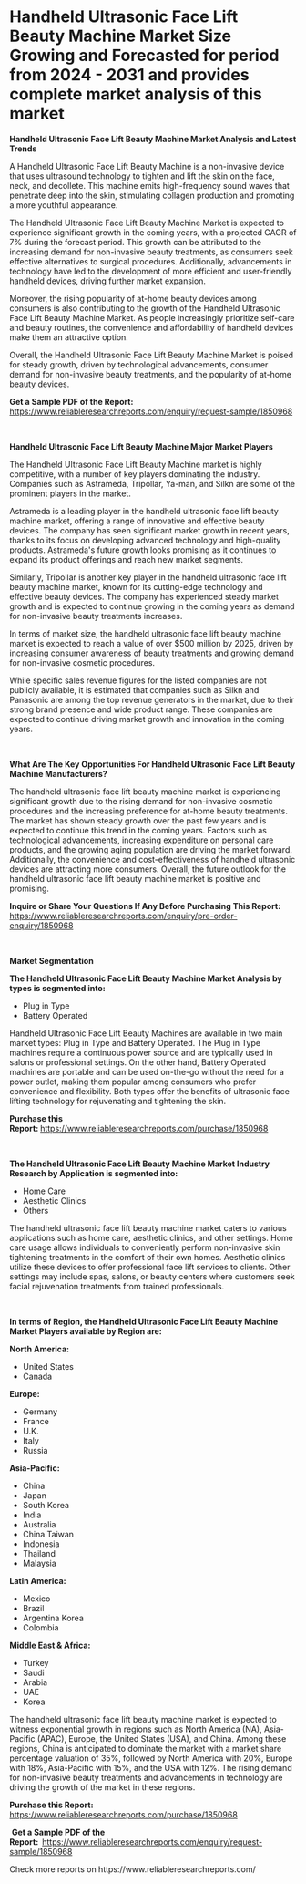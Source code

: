 <p><h1>Handheld Ultrasonic Face Lift Beauty Machine Market Size Growing and Forecasted for period from 2024 - 2031 and provides complete market analysis of this market</h1></p><p><strong>Handheld Ultrasonic Face Lift Beauty Machine Market Analysis and Latest Trends</strong></p>
<p><p>A Handheld Ultrasonic Face Lift Beauty Machine is a non-invasive device that uses ultrasound technology to tighten and lift the skin on the face, neck, and decollete. This machine emits high-frequency sound waves that penetrate deep into the skin, stimulating collagen production and promoting a more youthful appearance.</p><p>The Handheld Ultrasonic Face Lift Beauty Machine Market is expected to experience significant growth in the coming years, with a projected CAGR of 7% during the forecast period. This growth can be attributed to the increasing demand for non-invasive beauty treatments, as consumers seek effective alternatives to surgical procedures. Additionally, advancements in technology have led to the development of more efficient and user-friendly handheld devices, driving further market expansion.</p><p>Moreover, the rising popularity of at-home beauty devices among consumers is also contributing to the growth of the Handheld Ultrasonic Face Lift Beauty Machine Market. As people increasingly prioritize self-care and beauty routines, the convenience and affordability of handheld devices make them an attractive option.</p><p>Overall, the Handheld Ultrasonic Face Lift Beauty Machine Market is poised for steady growth, driven by technological advancements, consumer demand for non-invasive beauty treatments, and the popularity of at-home beauty devices.</p></p>
<p><strong>Get a Sample PDF of the Report:&nbsp;</strong> <a href="https://www.reliableresearchreports.com/enquiry/request-sample/1850968">https://www.reliableresearchreports.com/enquiry/request-sample/1850968</a></p>
<p>&nbsp;</p>
<p><strong>Handheld Ultrasonic Face Lift Beauty Machine Major Market Players</strong></p>
<p><p>The Handheld Ultrasonic Face Lift Beauty Machine market is highly competitive, with a number of key players dominating the industry. Companies such as Astrameda, Tripollar, Ya-man, and Silkn are some of the prominent players in the market.</p><p>Astrameda is a leading player in the handheld ultrasonic face lift beauty machine market, offering a range of innovative and effective beauty devices. The company has seen significant market growth in recent years, thanks to its focus on developing advanced technology and high-quality products. Astrameda's future growth looks promising as it continues to expand its product offerings and reach new market segments.</p><p>Similarly, Tripollar is another key player in the handheld ultrasonic face lift beauty machine market, known for its cutting-edge technology and effective beauty devices. The company has experienced steady market growth and is expected to continue growing in the coming years as demand for non-invasive beauty treatments increases.</p><p>In terms of market size, the handheld ultrasonic face lift beauty machine market is expected to reach a value of over $500 million by 2025, driven by increasing consumer awareness of beauty treatments and growing demand for non-invasive cosmetic procedures.</p><p>While specific sales revenue figures for the listed companies are not publicly available, it is estimated that companies such as Silkn and Panasonic are among the top revenue generators in the market, due to their strong brand presence and wide product range. These companies are expected to continue driving market growth and innovation in the coming years.</p></p>
<p>&nbsp;</p>
<p><strong>What Are The Key Opportunities For Handheld Ultrasonic Face Lift Beauty Machine Manufacturers?</strong></p>
<p><p>The handheld ultrasonic face lift beauty machine market is experiencing significant growth due to the rising demand for non-invasive cosmetic procedures and the increasing preference for at-home beauty treatments. The market has shown steady growth over the past few years and is expected to continue this trend in the coming years. Factors such as technological advancements, increasing expenditure on personal care products, and the growing aging population are driving the market forward. Additionally, the convenience and cost-effectiveness of handheld ultrasonic devices are attracting more consumers. Overall, the future outlook for the handheld ultrasonic face lift beauty machine market is positive and promising.</p></p>
<p><strong>Inquire or Share Your Questions If Any Before Purchasing This Report:</strong> <a href="https://www.reliableresearchreports.com/enquiry/pre-order-enquiry/1850968">https://www.reliableresearchreports.com/enquiry/pre-order-enquiry/1850968</a></p>
<p>&nbsp;</p>
<p><strong>Market Segmentation</strong></p>
<p><strong>The Handheld Ultrasonic Face Lift Beauty Machine Market Analysis by types is segmented into:</strong></p>
<p><ul><li>Plug in Type</li><li>Battery Operated</li></ul></p>
<p><p>Handheld Ultrasonic Face Lift Beauty Machines are available in two main market types: Plug in Type and Battery Operated. The Plug in Type machines require a continuous power source and are typically used in salons or professional settings. On the other hand, Battery Operated machines are portable and can be used on-the-go without the need for a power outlet, making them popular among consumers who prefer convenience and flexibility. Both types offer the benefits of ultrasonic face lifting technology for rejuvenating and tightening the skin.</p></p>
<p><strong>Purchase this Report:&nbsp;</strong><a href="https://www.reliableresearchreports.com/purchase/1850968">https://www.reliableresearchreports.com/purchase/1850968</a></p>
<p>&nbsp;</p>
<p><strong>The Handheld Ultrasonic Face Lift Beauty Machine Market Industry Research by Application is segmented into:</strong></p>
<p><ul><li>Home Care</li><li>Aesthetic Clinics</li><li>Others</li></ul></p>
<p><p>The handheld ultrasonic face lift beauty machine market caters to various applications such as home care, aesthetic clinics, and other settings. Home care usage allows individuals to conveniently perform non-invasive skin tightening treatments in the comfort of their own homes. Aesthetic clinics utilize these devices to offer professional face lift services to clients. Other settings may include spas, salons, or beauty centers where customers seek facial rejuvenation treatments from trained professionals.</p></p>
<p>&nbsp;</p>
<p><strong>In terms of Region, the Handheld Ultrasonic Face Lift Beauty Machine Market Players available by Region are:</strong></p>
<p>
    <p> <strong> North America: </strong>
        <ul>
            <li>United States</li>
            <li>Canada</li>
        </ul>
        </p> 
    <p> <strong> Europe: </strong>
        <ul>
            <li>Germany</li>
            <li>France</li>
            <li>U.K.</li>
            <li>Italy</li>
            <li>Russia</li>
        </ul>
        </p> 
    <p> <strong> Asia-Pacific: </strong>
        <ul>
            <li>China</li>
            <li>Japan</li>
            <li>South Korea</li>
            <li>India</li>
            <li>Australia</li>
            <li>China Taiwan</li>
            <li>Indonesia</li>
            <li>Thailand</li>
            <li>Malaysia</li>
        </ul>
        </p> 
    <p> <strong> Latin America: </strong>
        <ul>
            <li>Mexico</li>
            <li>Brazil</li>
            <li>Argentina Korea</li>
            <li>Colombia</li>
        </ul>
        </p> 
    <p> <strong> Middle East & Africa: </strong>
        <ul>
            <li>Turkey</li>
            <li>Saudi</li>
            <li>Arabia</li>
            <li>UAE</li>
            <li>Korea</li>
        </ul>
    </p>
    </p>
<p><p>The handheld ultrasonic face lift beauty machine market is expected to witness exponential growth in regions such as North America (NA), Asia-Pacific (APAC), Europe, the United States (USA), and China. Among these regions, China is anticipated to dominate the market with a market share percentage valuation of 35%, followed by North America with 20%, Europe with 18%, Asia-Pacific with 15%, and the USA with 12%. The rising demand for non-invasive beauty treatments and advancements in technology are driving the growth of the market in these regions.</p></p>
<p><strong>Purchase this Report: </strong><a href="https://www.reliableresearchreports.com/purchase/1850968">https://www.reliableresearchreports.com/purchase/1850968</a></p>
<p>&nbsp;<strong>Get a Sample PDF of the Report:&nbsp;&nbsp;</strong><a href="https://www.reliableresearchreports.com/enquiry/request-sample/1850968">https://www.reliableresearchreports.com/enquiry/request-sample/1850968</a></p>
<p><strong></strong></p>
<p>Check more reports on https://www.reliableresearchreports.com/</p>